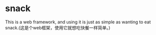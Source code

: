 # snack
This is a web framework, and using it is just as simple as wanting to eat snack.(这是个web框架，使用它就想吃快餐一样简单。)
